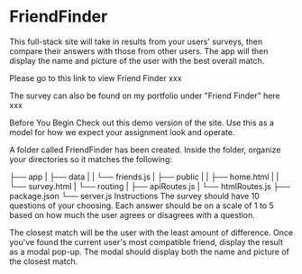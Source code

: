 # FriendFinder

This full-stack site will take in results from your users' surveys, then compare their answers with those from other users. The app will then display the name and picture of the user with the best overall match.

Please go to this link to view Friend Finder xxx

The survey can also be found on my portfolio under "Friend Finder" here xxx

Before You Begin
Check out this demo version of the site. Use this as a model for how we expect your assignment look and operate.

A folder called FriendFinder has been created. Inside the folder, organize your directories so it matches the following:

├── app
|  ├── data
|  |  └── friends.js
|  ├── public
|  |  ├── home.html
|  |  └── survey.html
|  └── routing
|     ├── apiRoutes.js
|     └── htmlRoutes.js
├── package.json
└── server.js
Instructions
The survey should have 10 questions of your choosing. Each answer should be on a scale of 1 to 5 based on how much the user agrees or disagrees with a question.

The closest match will be the user with the least amount of difference.
Once you've found the current user's most compatible friend, display the result as a modal pop-up.
The modal should display both the name and picture of the closest match.
